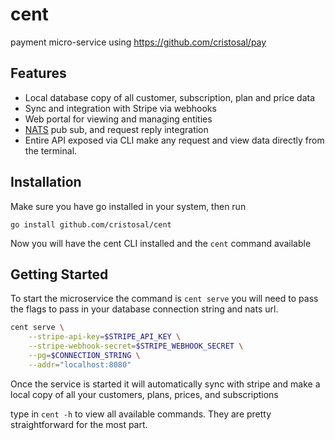 # cent

payment micro-service using https://github.com/cristosal/pay

## Features
- Local database copy of all customer, subscription, plan and price data
- Sync and integration with Stripe via webhooks
- Web portal for viewing and managing entities
- [NATS](https://nats-.io) pub sub, and request reply integration
- Entire API exposed via CLI make any request and view data directly from the terminal.

## Installation
Make sure you have go installed in your system, then run

`go install github.com/cristosal/cent`

Now you will have the cent CLI installed and the `cent` command available

## Getting Started

To start the microservice the command is `cent serve` you will need to pass the flags to pass in your database connection string and nats url.

```bash
cent serve \
    --stripe-api-key=$STRIPE_API_KEY \
    --stripe-webhook-secret=$STRIPE_WEBHOOK_SECRET \
    --pg=$CONNECTION_STRING \
    --addr="localhost:8080"

```
Once the service is started it will automatically sync with stripe and make a local copy of all your customers, plans, prices, and subscriptions

type in `cent -h` to view all available commands. They are pretty straightforward for the most part.


